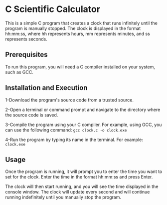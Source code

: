 # C Scientific Calculator

This is a simple C program that creates a clock that runs infinitely until the program is manually stopped. The clock is displayed in the format hh:mm:ss, where hh represents hours, mm represents minutes, and ss represents seconds.


## Prerequisites


To run this program, you will need a C compiler installed on your system, such as GCC.

## Installation and Execution

1-Download the program's source code from a trusted source.

2-Open a terminal or command prompt and navigate to the directory where the source code is saved.

3-Compile the program using your C compiler. For example, using GCC, you can use the following command: `gcc clock.c -o clock.exe`

4-Run the program by typing its name in the terminal. For example: `clock.exe`

## Usage

Once the program is running, it will prompt you to enter the time you want to set for the clock. Enter the time in the format hh:mm:ss and press Enter.

The clock will then start running, and you will see the time displayed in the console window. The clock will update every second and will continue running indefinitely until you manually stop the program.
